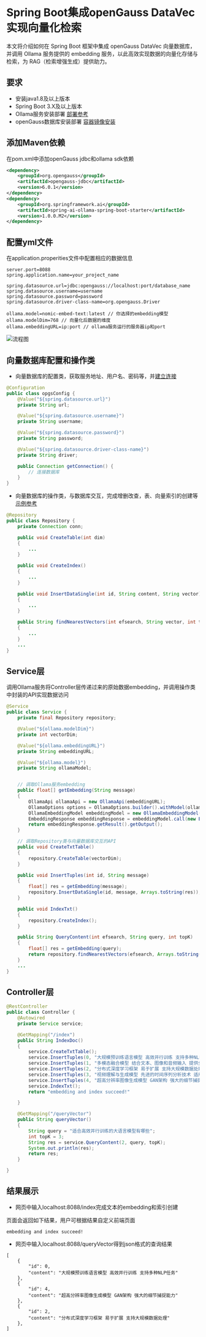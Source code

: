 # Spring Boot集成openGauss DataVec实现向量化检索


本文将介绍如何在 Spring Boot 框架中集成 openGauss DataVec 向量数据库，并调用 Ollama 服务提供的 embedding 服务，以此高效实现数据的向量化存储与检索，为 RAG（检索增强生成）提供助力。
## 要求
- 安装java1.8及以上版本 
- Spring Boot 3.X及以上版本
- Ollama服务安装部署 [部署参考](https://github.com/ollama/ollama)
- openGauss数据库安装部署 [容器镜像安装](../InstallationGuide/容器镜像安装.md)

## 添加Maven依赖
在pom.xml中添加openGauss jdbc和ollama sdk依赖
```xml
<dependency>
    <groupId>org.opengauss</groupId>
    <artifactId>opengauss-jdbc</artifactId>
    <version>6.0.1</version>
</dependency>
<dependency>
    <groupId>org.springframework.ai</groupId>
    <artifactId>spring-ai-ollama-spring-boot-starter</artifactId>
    <version>1.0.0.M2</version>
</dependency>
```
## 配置yml文件
在application.properities文件中配置相应的数据信息
```
server.port=8088
spring.application.name=your_project_name

spring.datasource.url=jdbc:opengauss://localhost:port/database_name
spring.datasource.username=username
spring.datasource.password=password
spring.datasource.driver-class-name=org.opengauss.Driver

ollama.model=nomic-embed-text:latest // 你选择的embedding模型
ollama.modelDim=768 // 向量化后数据的维度
ollama.embeddingURL=ip:port // ollama服务运行的服务器ip和port
```
![流程图](figures/opgs-springboot.png)
## 向量数据库配置和操作类
- 向量数据库的配置类，获取服务地址、用户名、密码等，并[建立连接](integrationJava.md)
```java
@Configuration
public class opgsConfig {
    @Value("${spring.datasource.url}")
    private String url;

    @Value("${spring.datasource.username}")
    private String username;

    @Value("${spring.datasource.password}")
    private String password;

    @Value("${spring.datasource.driver-class-name}")
    private String driver;

    public Connection getConnection() {
        // 连接数据库
    }
}
```
- 向量数据库的操作类，与数据库交互，完成增删改查，表、向量索引的创建等 [示例参考](integrationJava.md)
```java
@Repository
public class Repository {
    private Connection conn;

    public void CreateTable(int dim)
    {
        ...
    }

    public void CreateIndex()
    {
        ...
    }

    public void InsertDataSingle(int id, String content, String vector)
    {
        ...
    }

    public String findNearestVectors(int efsearch, String vector, int topK)
    {
        ...
    }
    ...
}
```
## Service层
调用Ollama服务将Controller层传递过来的原始数据embedding，并调用操作类中封装的API实现数据访问
```java
@Service
public class Service {
    private final Repository repository;

    @Value("${ollama.modelDim}")
    private int vectorDim;

    @Value("${ollama.embeddingURL}")
    private String embeddingURL;

    @Value("${ollama.model}")
    private String ollamaModel;


    // 调取Ollama服务embedding
    public float[] getEmbedding(String message)
    {
        OllamaApi ollamaApi = new OllamaApi(embeddingURL);
        OllamaOptions options = OllamaOptions.builder().withModel(ollamaModel).build();
        OllamaEmbeddingModel embeddingModel = new OllamaEmbeddingModel(ollamaApi, options);
        EmbeddingResponse embeddingResponse = embeddingModel.call(new EmbeddingRequest(List.of(message), options));
        return embeddingResponse.getResult().getOutput();
    }

    // 调取Repository类与向量数据库交互的API
    public void CreateTxtTable()
    {
        repository.CreateTable(vectorDim);
    }

    public void InsertTuples(int id, String message)
    {
        float[] res = getEmbedding(message);
        repository.InsertDataSingle(id, message, Arrays.toString(res));
    }

    public void IndexTxt()
    {
        repository.CreateIndex();
    }

    public String QueryContent(int efsearch, String query, int topK)
    {
        float[] res = getEmbedding(query);
        return repository.findNearestVectors(efsearch, Arrays.toString(res), int topK);
    }
    ...
}
```

## Controller层
```java
@RestController
public class Controller {
    @Autowired
    private Service service;

    @GetMapping("/index")
    public String IndexDoc()
    {
        service.CreateTxtTable();
        service.InsertTuples(0, "大规模预训练语言模型 高效并行训练 支持多种NLP任务");
        service.InsertTuples(1, "多模态融合模型 结合文本、图像和音频输入 提供全面的数据理解能力");
        service.InsertTuples(2, "分布式深度学习框架 易于扩展 支持大规模数据处理");
        service.InsertTuples(3, "视频理解与生成模型 先进的时间序列分析技术 适用于监控和娱乐");
        service.InsertTuples(4, "超高分辨率图像生成模型 GAN架构 强大的细节捕捉能力");
        service.IndexTxt();
        return "embedding and index succeed!"

    }

    @GetMapping("/queryVector")
    public String queryVector()
    {
        String query = "适合高效并行训练的大语言模型有哪些";
        int topK = 3;
        String res = service.QueryContent(2, query, topK);
        System.out.println(res);
        return res;
    }

}
```

## 结果展示
- 网页中输入localhost:8088/index完成文本的embedding和索引创建

页面会返回如下结果，用户可根据结果自定义前端页面
```
embedding and index succeed!
```
- 网页中输入localhost:8088/queryVector得到json格式的查询结果

```
[
    {
        "id": 0,
        "content": "大规模预训练语言模型 高效并行训练 支持多种NLP任务"
    },
    {
        "id": 4,
        "content": "超高分辨率图像生成模型 GAN架构 强大的细节捕捉能力"
    },
    {
        "id": 2,
        "content": "分布式深度学习框架 易于扩展 支持大规模数据处理"
    },
]
```